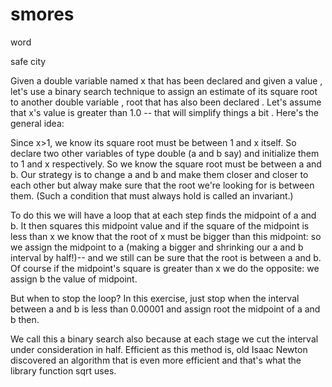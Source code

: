 # smores

word 

safe city

Given  a double  variable  named  x that has been declared  and given  a value , let's use a binary search technique to assign  an estimate of its square root to another double  variable , root that has also been declared . Let's assume  that x's value  is greater than  1.0 -- that will simplify things a bit . Here's the general idea:

Since x>1, we know its square root must be between  1 and x itself. So declare  two other variables  of type  double  (a and b say) and initialize  them to 1 and x respectively. So we know the square root must be between  a and b. Our strategy is to change a and b and make them closer and closer to each other but alway make sure that the root we're looking for is between  them. (Such a condition  that must always hold is called an invariant.)

To do this we will have a loop that at each step finds the midpoint of a and b. It then squares this midpoint value  and if the square of the midpoint is less than  x we know that the root of x must be bigger than this midpoint: so we assign  the midpoint to a (making a bigger and shrinking our a and b interval by half!)-- and we still can be sure that the root is between  a and b. Of course if the midpoint's square is greater than  x we do the opposite: we assign  b the value  of midpoint.

But when to stop the loop? In this exercise, just stop when the interval between  a and b is less than  0.00001 and assign  root the midpoint of a and b then.

We call this a binary search also because at each stage we cut the interval under consideration in half. Efficient as this method  is, old Isaac Newton discovered an algorithm that is even more efficient and that's what the library function sqrt uses.
